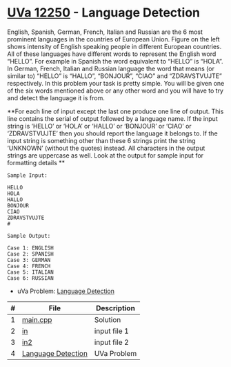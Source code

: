 # [UVa 12250](https://github.com/asaiahL9/4883-PT-Logan/blob/main/Assignments/EasyBreezy/P12250/12250.pdf) - Language Detection

English, Spanish, German, French, Italian and Russian are the 6 most prominent languages in the countries of European Union. Figure on the left shows
intensity of English speaking people in different European countries. All of these languages have different
words to represent the English word “HELLO”. For
example in Spanish the word equivalent to “HELLO”
is “HOLA”. In German, French, Italian and Russian language the word that means (or similar to)
“HELLO” is “HALLO”, “BONJOUR”, “CIAO” and
“ZDRAVSTVUJTE” respectively. In this problem
your task is pretty simple. You will be given one of
the six words mentioned above or any other word and
you will have to try and detect the language it is from.

**For each line of input except the last one produce one line of output. This line contains the serial of
output followed by a language name. If the input string is ‘HELLO’ or ‘HOLA’ or ‘HALLO’ or ‘BONJOUR’
or ‘CIAO’ or ‘ZDRAVSTVUJTE’ then you should report the language it belongs to. If the input string is
something other than these 6 strings print the string ‘UNKNOWN’ (without the quotes) instead. All characters in the output strings are uppercase as well. Look at the output for sample input for formatting
details
**

```
Sample Input:

HELLO
HOLA
HALLO
BONJOUR
CIAO
ZDRAVSTVUJTE
#

Sample Output:

Case 1: ENGLISH
Case 2: SPANISH
Case 3: GERMAN
Case 4: FRENCH
Case 5: ITALIAN
Case 6: RUSSIAN
```

* uVa Problem: [Language Detection](https://github.com/asaiahL9/4883-PT-Logan/blob/main/Assignments/EasyBreezy/P12250/12250.pdf)

|   #   | File | Description |
| :---: | ----------- | ----------|
|  1 | [main.cpp](https://github.com/asaiahL9/4883-PT-Logan/blob/main/Assignments/EasyBreezy/P12250/main.cpp#L34)      |Solution|   
|  2 | [in](https://github.com/asaiahL9/4883-PT-Logan/blob/main/Assignments/EasyBreezy/P12250/main.cpp)    | input file 1  |  
|  3 | [in2](https://github.com/asaiahL9/4883-PT-Logan/blob/main/Assignments/EasyBreezy/P12250/in2.txt)    | input file 2  |  
|  4 | [Language Detection](https://github.com/asaiahL9/4883-PT-Logan/blob/main/Assignments/EasyBreezy/P12250/12250.pdf)|UVa Problem|
